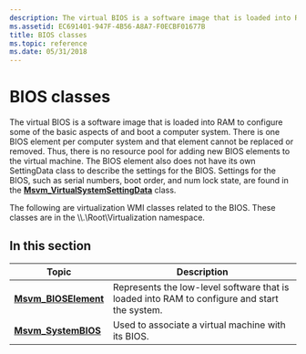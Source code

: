 ```yaml
---
description: The virtual BIOS is a software image that is loaded into RAM to configure some of the basic aspects of and boot a computer system. There is one BIOS element per computer system and that element cannot be replaced or removed.
ms.assetid: EC691401-947F-4B56-A8A7-F0ECBF01677B
title: BIOS classes
ms.topic: reference
ms.date: 05/31/2018
---
```


# BIOS classes

The virtual BIOS is a software image that is loaded into RAM to configure some of the basic aspects of and boot a computer system. There is one BIOS element per computer system and that element cannot be replaced or removed. Thus, there is no resource pool for adding new BIOS elements to the virtual machine. The BIOS element also does not have its own SettingData class to describe the settings for the BIOS. Settings for the BIOS, such as serial numbers, boot order, and num lock state, are found in the [**Msvm\_VirtualSystemSettingData**](msvm-virtualsystemsettingdata.md) class.

The following are virtualization WMI classes related to the BIOS. These classes are in the \\\\.\\Root\\Virtualization namespace.

## In this section



| Topic                                                    | Description                                                                                             |
|----------------------------------------------------------|---------------------------------------------------------------------------------------------------------|
| [**Msvm\_BIOSElement**](msvm-bioselement.md)<br/> | Represents the low-level software that is loaded into RAM to configure and start the system.<br/> |
| [**Msvm\_SystemBIOS**](msvm-systembios.md)<br/>   | Used to associate a virtual machine with its BIOS.<br/>                                           |



 

 

 




